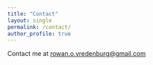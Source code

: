 ```yaml
---
title: "Contact"
layout: single
permalink: /contact/
author_profile: true
---
```


Contact me at rowan.o.vredenburg@gmail.com